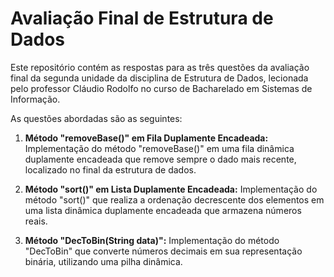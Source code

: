 # Avaliação Final de Estrutura de Dados

Este repositório contém as respostas para as três questões da avaliação final da segunda unidade da disciplina de Estrutura de Dados, lecionada pelo professor Cláudio Rodolfo no curso de Bacharelado em Sistemas de Informação.

As questões abordadas são as seguintes:

1. **Método "removeBase()" em Fila Duplamente Encadeada:** Implementação do método "removeBase()" em uma fila dinâmica duplamente encadeada que remove sempre o dado mais recente, localizado no final da estrutura de dados.

2. **Método "sort()" em Lista Duplamente Encadeada:** Implementação do método "sort()" que realiza a ordenação decrescente dos elementos em uma lista dinâmica duplamente encadeada que armazena números reais.

3. **Método "DecToBin(String data)":** Implementação do método "DecToBin" que converte números decimais em sua representação binária, utilizando uma pilha dinâmica.